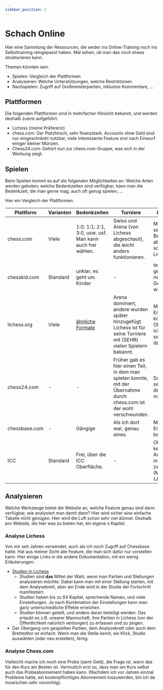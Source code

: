 ```yaml
---
sidebar_position: 2
---
```

# Schach Online

Hier eine Sammlung der Ressourcen, die weder ins Online-Training noch ins Selbsttraining reingepasst haben. Mal sehen, ob man das noch etwas strukturieren kann.

Themen könnten sein

* Spielen: Vergleich der Plattformen
* Analysieren: Welche Unterstützungen, welche Restriktionen
* Nachspielen: Zugriff auf Großmeisterpartien, inklusive Kommentare, ...

## Plattformen

Die folgenden Plattformen sind in mehrfacher Hinsicht bekannt, und werden deshalb zuerst aufgeführt.

* Lichess (meine Präferenz)
* chess.com: Der Platzhirsch, sehr finanzstark. Accounts ohne Geld sind nur eingeschränkt nutzbar, viele interessante Feature erst nach Einwurf einiger kleiner Münzen.
* Chess24.com: Gehört nun zur chess.com-Gruppe, was sich in der Werbung zeigt.

## Spielen

Beim Spielen kommt es auf die folgenden Möglichkeiten an: Welche Arten werden geboten; welche Bedenkzeiten sind verfügbar; kann man die Bedenkzeit, die man gerne mag, auch oft genug spielen; ...

Hier ein Vergleich der Plattformen.

| Plattform | Varianten | Bedenkzeiten                                             | Turniere                                                                   | Bemerkungen |
|-----------|-----------|----------------------------------------------------------|----------------------------------------------------------------------------|-------------|
| chess.com | Viele     | 1:0; 1:1; 2:1, 3:0, usw. usf. Man kann auch frei wählen. | Swiss und Arena (von Lichess abgeschaut), die leicht anders funktionieren. | Manchmal seltsame Benutzerführung, aber in Summe so gut wie Lichess. |
| chesskid.com | Standard | unklar, es geht um Kinder                                | - | teils nett gemacht, teils nervig. Und ohne Geld auch nicht wirklich spielbar. |
| lichess.org | Viele   | [ähnliche Formate](https://lichess.org/)                 | Arena dominiert, andere wurden später hinzugefügt. Lichess ist für seine Turniere mit (SEHR) vielen Spielern bekannt. | Meines Erachtens die konsistenteste Oberfläche (aber ich arbeite auch seit Jahren damit). |
| chess24.com | - | -                                                        | Früher gab es hier einen Teil, in dem man spielen konnte, mit der Übernahme durch chess.com ist der wohl verschwunden. | Schade, mal sehen, was mit der Website noch passiert. |
| chessbase.com | - | Gängige                                                  | Als ich dort war, genau eines. | Meines Erachtens nicht benutzbar. |
| ICC           | Standard | Frei, über die ICC Oberfläche.                           | - | Ohne Geld war kein richtiges Ausprobieren möglich, zwischen 10$ (Monat) und 70$ (Jahr). |

## Analysieren

Welche Werkzeuge bietet die Website an, welche Feature genau sind dann verfügbar, wie analysiert man damit dann? Hier wird sicher eine einfache Tabelle nicht genügen. Hier wird die Luft schon sehr viel dünner. Deshalb pro Website, die hier was zu bieten hat, ein eigene s Kapitel.

### Analyse Lichess

Von mir seit Jahren verwendet, auch als ich noch Zugriff auf Chessbase hatte. Hat aus meiner Sicht alle Feature, die man sich dafür nur vorstellen kann. Hier einige Links in die andere Dokumentation, mit ein wenig Erläuterungen:

* [Studien in Lichess](https://schachtraining-lichess-discord.netlify.app/docs/lichess#nutzung-von-studien)
  * Studien sind **das** Mittel der Wahl, wenn man Partien und Stellungen analysieren möchte. Dabei kann man mit einer Stellung starten, mit dem Analysebrett, aber am Ende wird in der Studie der Fortschritt manifestiert.
  * Studien haben bis zu 64 Kapitel, sprechende Namen, und viele Einstellungen. Je nach Kombination der Einstellungen kann man ganz unterschiedliche Effekte erreichen.
  * Studien können geteilt, und andere daran beteiligt werden. Das erlaubt es z.B. unserer Mannschaft, ihre Partien in Lichess (vor der Öffentlichkeit natürlich verborgen) zu erfassen und zu zeigen.
* Der Übergang von gespielten Partien, dem Analysebrett oder auch dem Bretteditor ist einfach: Wenn man die Stelle kennt, ein Klick, Studie auswählen (oder neu erstellen), fertig.

### Analyse Chess.com

Vielleicht mache ich noch eine Probe (samt Geld), die Frage ist, wann das für den Kurs am Besten ist. Vermutlich erst so, dass man am Kurs selbst auch das Probeabonnement haben kann. (Nachdem ich vor Jahren einmal Probleme hatte, ein kostenpflichtiges Abonnement loszuwerden, bin ich da inzwischen sehr vorsichtig).